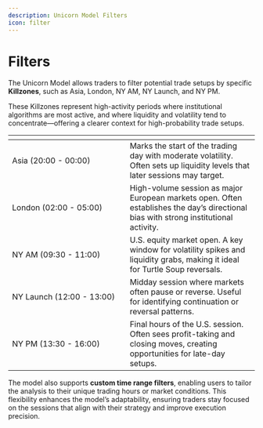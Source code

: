 ```yaml
---
description: Unicorn Model Filters
icon: filter
---
```


# Filters

The Unicorn Model allows traders to filter potential trade setups by specific **Killzones**, such as Asia, London, NY AM, NY Launch, and NY PM.&#x20;

These Killzones represent high-activity periods where institutional algorithms are most active, and where liquidity and volatility tend to concentrate—offering a clearer context for high-probability trade setups.

<table><thead><tr><th width="224.4140625"></th><th></th></tr></thead><tbody><tr><td>Asia (20:00 - 00:00)</td><td>Marks the start of the trading day with moderate volatility. Often sets up liquidity levels that later sessions may target.</td></tr><tr><td>London (02:00 - 05:00)</td><td>High-volume session as major European markets open. Often establishes the day’s directional bias with strong institutional activity.</td></tr><tr><td>NY AM (09:30 - 11:00)</td><td>U.S. equity market open. A key window for volatility spikes and liquidity grabs, making it ideal for Turtle Soup reversals.</td></tr><tr><td>NY Launch (12:00 - 13:00)</td><td>Midday session where markets often pause or reverse. Useful for identifying continuation or reversal patterns.</td></tr><tr><td>NY PM (13:30 - 16:00)</td><td>Final hours of the U.S. session. Often sees profit-taking and closing moves, creating opportunities for late-day setups.</td></tr></tbody></table>

The model also supports **custom time range filters**, enabling users to tailor the analysis to their unique trading hours or market conditions. This flexibility enhances the model’s adaptability, ensuring traders stay focused on the sessions that align with their strategy and improve execution precision.
